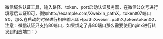 微信域名认证工具，输入路径、token、port启动认证服务器，在微信公众号进行填写后认证即可，例如http://example.com/Xweixin_pathX，token007端口80，那么在启动的时候进行相应输入即可path:Xweixin_pathX,token:token00，注意：微信认证只支持80端口，如果绑定了非80端口那么需要使用nginx进行转发到相应端口：）
